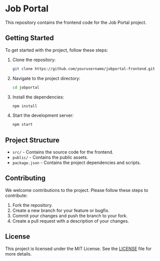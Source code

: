 # Job Portal

This repository contains the frontend code for the Job Portal project.

## Getting Started

To get started with the project, follow these steps:

1. Clone the repository:
    ```sh
    git clone https://github.com/yourusername/jobportal-frontend.git
    ```
2. Navigate to the project directory:
    ```sh
    cd jobportal
    ```
3. Install the dependencies:
    ```sh
    npm install
    ```
4. Start the development server:
    ```sh
    npm start
    ```

## Project Structure

- `src/` - Contains the source code for the frontend.
- `public/` - Contains the public assets.
- `package.json` - Contains the project dependencies and scripts.

## Contributing

We welcome contributions to the project. Please follow these steps to contribute:

1. Fork the repository.
2. Create a new branch for your feature or bugfix.
3. Commit your changes and push the branch to your fork.
4. Create a pull request with a description of your changes.

## License

This project is licensed under the MIT License. See the [LICENSE](LICENSE) file for more details.
